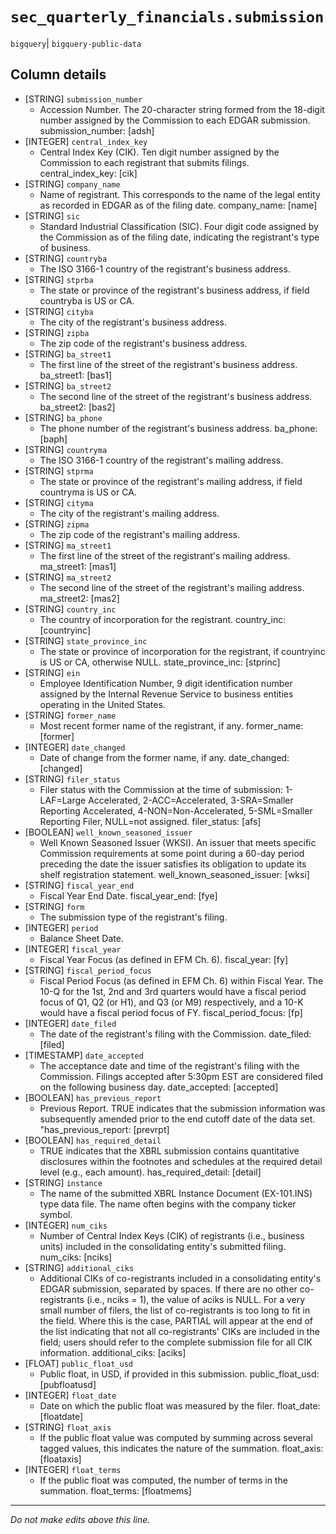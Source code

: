 # `sec_quarterly_financials.submission`
`bigquery`| `bigquery-public-data`

## Column details
* [STRING]    `submission_number`
  - Accession Number. The 20-character string formed from the 18-digit number assigned by the Commission to each EDGAR submission. submission_number: [adsh]
* [INTEGER]   `central_index_key`
  - Central Index Key (CIK). Ten digit number assigned by the Commission to each registrant that submits filings. central_index_key: [cik]
* [STRING]    `company_name`
  - Name of registrant. This corresponds to the name of the legal entity as recorded in EDGAR as of the filing date. company_name: [name]
* [STRING]    `sic`
  - Standard Industrial Classification (SIC). Four digit code assigned by the Commission as of the filing date, indicating the registrant's type of business.
* [STRING]    `countryba`
  - The ISO 3166-1 country of the registrant's business address.
* [STRING]    `stprba`
  - The state or province of the registrant's business address, if field countryba is US or CA.
* [STRING]    `cityba`
  - The city of the registrant's business address.
* [STRING]    `zipba`
  - The zip code of the registrant's business address.
* [STRING]    `ba_street1`
  - The first line of the street of the registrant's business address. ba_street1: [bas1]
* [STRING]    `ba_street2`
  - The second line of the street of the registrant's business address. ba_street2: [bas2]
* [STRING]    `ba_phone`
  - The phone number of the registrant's business address. ba_phone: [baph]
* [STRING]    `countryma`
  - The ISO 3166-1 country of the registrant's mailing address.
* [STRING]    `stprma`
  - The state or province of the registrant's mailing address, if field countryma is US or CA.
* [STRING]    `cityma`
  - The city of the registrant's mailing address.
* [STRING]    `zipma`
  - The zip code of the registrant's mailing address.
* [STRING]    `ma_street1`
  - The first line of the street of the registrant's mailing address. ma_street1: [mas1]
* [STRING]    `ma_street2`
  - The second line of the street of the registrant's mailing address. ma_street2: [mas2]
* [STRING]    `country_inc`
  - The country of incorporation for the registrant. country_inc: [countryinc]
* [STRING]    `state_province_inc`
  - The state or province of incorporation for the registrant, if countryinc is US or CA, otherwise NULL. state_province_inc: [stprinc]
* [STRING]    `ein`
  - Employee Identification Number, 9 digit identification number assigned by the Internal Revenue Service to business entities operating in the United States.
* [STRING]    `former_name`
  - Most recent former name of the registrant, if any. former_name: [former]
* [INTEGER]   `date_changed`
  - Date of change from the former name, if any. date_changed: [changed]
* [STRING]    `filer_status`
  - Filer status with the Commission at the time of submission: 1-LAF=Large Accelerated, 2-ACC=Accelerated, 3-SRA=Smaller Reporting Accelerated, 4-NON=Non-Accelerated, 5-SML=Smaller Reporting Filer, NULL=not assigned. filer_status: [afs]
* [BOOLEAN]   `well_known_seasoned_issuer`
  - Well Known Seasoned Issuer (WKSI). An issuer that meets specific Commission requirements at some point during a 60-day period preceding the date the issuer satisfies its obligation to update its shelf registration statement. well_known_seasoned_issuer: [wksi]
* [STRING]    `fiscal_year_end`
  - Fiscal Year End Date. fiscal_year_end: [fye]
* [STRING]    `form`
  - The submission type of the registrant's filing.
* [INTEGER]   `period`
  - Balance Sheet Date.
* [INTEGER]   `fiscal_year`
  - Fiscal Year Focus (as defined in EFM Ch. 6). fiscal_year: [fy]
* [STRING]    `fiscal_period_focus`
  - Fiscal Period Focus (as defined in EFM Ch. 6) within Fiscal Year. The 10-Q for the 1st, 2nd and 3rd quarters would have a fiscal period focus of Q1, Q2 (or H1), and Q3 (or M9) respectively, and a 10-K would have a fiscal period focus of FY. fiscal_period_focus: [fp]
* [INTEGER]   `date_filed`
  - The date of the registrant's filing with the Commission. date_filed: [filed]
* [TIMESTAMP] `date_accepted`
  - The acceptance date and time of the registrant's filing with the Commission. Filings accepted after 5:30pm EST are considered filed on the following business day. date_accepted: [accepted]
* [BOOLEAN]   `has_previous_report`
  - Previous Report.  TRUE indicates that the submission information was subsequently amended prior to the end cutoff date of the data set. "has_previous_report: [prevrpt]
* [BOOLEAN]   `has_required_detail`
  - TRUE indicates that the XBRL submission contains quantitative disclosures within the footnotes and schedules at the required detail level (e.g., each amount). has_required_detail: [detail]
* [STRING]    `instance`
  - The name of the submitted XBRL Instance Document (EX-101.INS) type data file. The name often begins with the company ticker symbol.
* [INTEGER]   `num_ciks`
  - Number of Central Index Keys (CIK) of registrants (i.e., business units) included in the consolidating entity's submitted filing. num_ciks: [nciks]
* [STRING]    `additional_ciks`
  - Additional CIKs of co-registrants included in a consolidating entity's EDGAR submission, separated by spaces. If there are no other co-registrants (i.e., nciks = 1), the value of aciks is NULL. For a very small number of filers, the list of co-registrants is too long to fit in the field. Where this is the case, PARTIAL will appear at the end of the list indicating that not all co-registrants' CIKs are included in the field; users should refer to the complete submission file for all CIK information. additional_ciks: [aciks]
* [FLOAT]     `public_float_usd`
  - Public float, in USD, if provided in this submission. public_float_usd: [pubfloatusd]
* [INTEGER]   `float_date`
  - Date on which the public float was measured by the filer. float_date: [floatdate]
* [STRING]    `float_axis`
  - If the public float value was computed by summing across several tagged values, this indicates the nature of the summation. float_axis: [floataxis]
* [INTEGER]   `float_terms`
  - If the public float was computed, the number of terms in the summation. float_terms: [floatmems]

-------------------------------------------------------------------------------
*Do not make edits above this line.*
